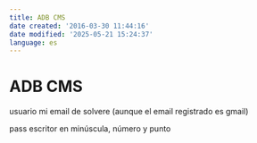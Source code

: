 ```yaml
---
title: ADB CMS
date created: '2016-03-30 11:44:16'
date modified: '2025-05-21 15:24:37'
language: es
---
```



# ADB CMS

usuario mi email de solvere (aunque el email registrado es gmail)

pass escritor en minúscula, número y punto
